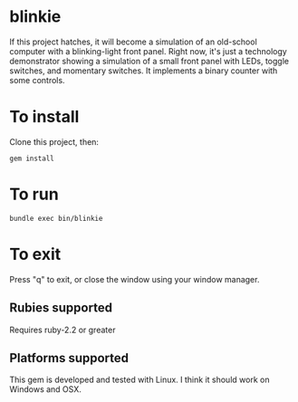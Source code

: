 # blinkie

If this project hatches, it will become a simulation of an old-school
computer with a blinking-light front panel.  Right now, it's just a
technology demonstrator showing a simulation of a small front panel
with LEDs, toggle switches, and momentary switches.  It implements a
binary counter with some controls.

# To install

Clone this project, then:

    gem install

# To run

    bundle exec bin/blinkie

# To exit

Press "q" to exit, or close the window using your window manager.

## Rubies supported

Requires ruby-2.2 or greater

## Platforms supported

This gem is developed and tested with Linux.  I think it should work
on Windows and OSX.
